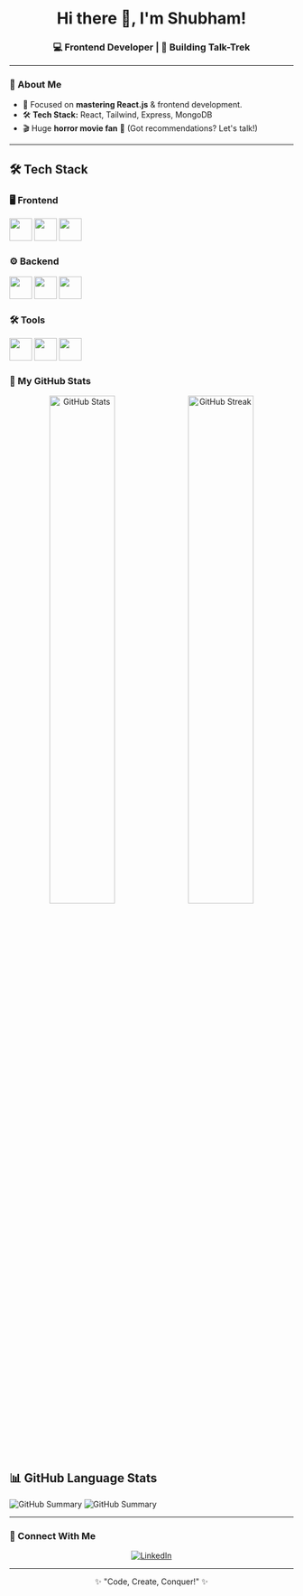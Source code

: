 <h1 align="center">Hi there 👋, I'm Shubham!</h1>
<h3 align="center">💻 Frontend Developer | 🚀 Building Talk-Trek</h3>

---

### 🌟 About Me  
- 🎯 Focused on **mastering React.js** & frontend development.  
- 🛠️ **Tech Stack:** React, Tailwind, Express, MongoDB  
- 🎬 Huge **horror movie fan** 🍿 (Got recommendations? Let's talk!)  

---
## 🛠 Tech Stack  

### 🖥️ Frontend  
<p align="left">
  <img src="https://cdn.jsdelivr.net/gh/devicons/devicon/icons/react/react-original.svg" width="40px" />
  <img src="https://upload.wikimedia.org/wikipedia/commons/d/d5/Tailwind_CSS_Logo.svg" width="40px" />
  <img src="https://cdn.jsdelivr.net/gh/devicons/devicon/icons/bootstrap/bootstrap-original.svg" width="40px" />
</p>

### ⚙️ Backend  
<p align="left">
  <img src="https://cdn.jsdelivr.net/gh/devicons/devicon/icons/nodejs/nodejs-original.svg" width="40px" />
  <img src="https://cdn.jsdelivr.net/gh/devicons/devicon/icons/express/express-original.svg" width="40px" />
  <img src="https://cdn.jsdelivr.net/gh/devicons/devicon/icons/mongodb/mongodb-original.svg" width="40px" />
</p>

### 🛠️ Tools  
<p align="left">
  <img src="https://cdn.jsdelivr.net/gh/devicons/devicon/icons/git/git-original.svg" width="40px" />
  <img src="https://cdn.jsdelivr.net/gh/devicons/devicon/icons/vscode/vscode-original.svg" width="40px" />
  <img src="https://cdn.jsdelivr.net/gh/devicons/devicon/icons/postman/postman-original.svg" width="40px" />
</p>



### 🚀 My GitHub Stats  

<p align="center">
  <img src="https://github-readme-stats.vercel.app/api?username=shubham4349&show_icons=true&theme=radical" alt="GitHub Stats" width="48%" />
  <img src="https://github-readme-streak-stats.herokuapp.com/?user=shubham4349&theme=radical" alt="GitHub Streak" width="48%" />
</p>

## 📊 GitHub Language Stats
![GitHub Summary](https://github-profile-summary-cards.vercel.app/api/cards/repos-per-language?username=shubham4349&theme=github_dark)
![GitHub Summary](https://github-profile-summary-cards.vercel.app/api/cards/most-commit-language?username=shubham4349&theme=github_dark)



---

### 🔗 Connect With Me  
<p align="center">
  <a href="https://linkedin.com/in/shubham4349">
    <img src="https://img.shields.io/badge/LinkedIn-Connect-blue?style=for-the-badge&logo=linkedin" alt="LinkedIn" />
  </a>
</p>

---

<p align="center">✨ "Code, Create, Conquer!" ✨</p>
